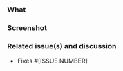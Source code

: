 <!-- IMPORTANT CHECKLIST
Make sure you've done all the following (You can delete the checklist before submitting)
- [ ] PR title is prefixed by one of the following: feat, fix, docs, style, refactor, test, build, ci, chore, revert, l10n, taxonomy
- [ ] Code is well documented
- [ ] Include unit tests for new functionality
- [ ] Code passes GitHub workflow checks in your branch
- [ ] If you have multiple commits please combine them into one commit by squashing them.
- [ ] Read and understood the [contribution guidelines](https://github.com/openfoodfacts/openfoodfacts-server/blob/main/CONTRIBUTING.md)
-->
### What

<!-- Describe the changes made and why they were made instead of how they were made. -->

### Screenshot
<!-- Optional, you can delete if not relevant -->

### Related issue(s) and discussion
<!-- Please add the issue number this issue will close, that way, once your pull request is merged, the issue will be closed as well -->
- Fixes #[ISSUE NUMBER]

